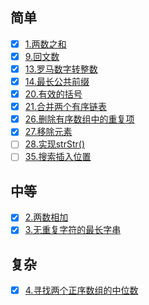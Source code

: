 ## 简单
- [x] [1.两数之和](1.两数之和.md)
- [x] [9.回文数](9.回文数.md)
- [x] [13.罗马数字转整数](13.罗马数字转整数.md)
- [x] [14.最长公共前缀](14.最长公共前缀.md)
- [x] [20.有效的括号](20.有效的括号.md)
- [x] [21.合并两个有序链表](21.合并两个有序链表.md)
- [x] [26.删除有序数组中的重复项](26.删除有序数组中的重复项.md)
- [x] [27.移除元素](27.移除元素.md)
- [ ] [28.实现strStr()](28.实现strStr().md)
- [ ] [35.搜索插入位置](35.搜索插入位置.md)
  
## 中等
- [x] [2.两数相加](2.两数相加.md)
- [x] [3.无重复字符的最长字串](3.无重复字符的最长字串.md)

## 复杂
- [x] [4.寻找两个正序数组的中位数](4.寻找两个正序数组的中位数.md)
